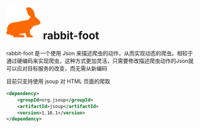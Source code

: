 # ![](src/main/resources/logo.svg) rabbit-foot

rabbit-foot 是一个使用 Json 来描述爬虫的动作，从而实现动态的爬虫。相较于通过硬编码来实现爬虫，这种方式更加灵活，只需要修改描述爬虫动作的Json就可以应对目标服务的改变，而无需从新编码

目前只支持使用 jsoup 对 HTML 页面的爬取
```xml
<dependency>
    <groupId>org.jsoup</groupId>
    <artifactId>jsoup</artifactId>
    <version>1.16.1</version>
</dependency>

```